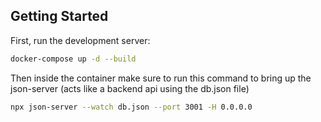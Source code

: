 ## Getting Started

First, run the development server:

```bash
docker-compose up -d --build
```

Then inside the container make sure to run this command to bring up the json-server (acts like a backend api using the db.json file)

```bash
npx json-server --watch db.json --port 3001 -H 0.0.0.0
```
